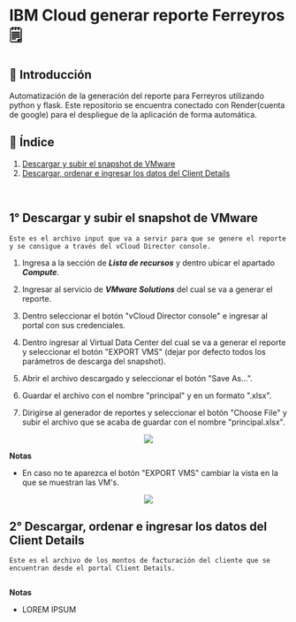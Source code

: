 # IBM Cloud generar reporte Ferreyros 🗒️

## 📃 Introducción
Automatización de la generación del reporte para Ferreyros utilizando python y flask.
Este repositorio se encuentra conectado con Render(cuenta de google) para el despliegue de la aplicación de forma automática.

## 📑 Índice  
1. [Descargar y subir el snapshot de VMware](#1-Descargar-y-subir-el-snapshot-de-VMware)
2. [Descargar, ordenar e ingresar los datos del Client Details](#2-Descargar-,-ordenar-e-ingresar-los-datos-del-Client-Details)
<br />

## 1° Descargar y subir el snapshot de VMware
```Este es el archivo input que va a servir para que se genere el reporte y se consigue a través del vCloud Director console.```

1. Ingresa a la sección de ***Lista de recursos*** y dentro ubicar el apartado ***Compute***.

2. Ingresar al servicio de ***VMware Solutions*** del cual se va a generar el reporte.

3. Dentro seleccionar el botón "vCloud Director console" e ingresar al portal con sus credenciales.

4. Dentro ingresar al Virtual Data Center del cual se va a generar el reporte y seleccionar el botón "EXPORT VMS" (dejar por defecto todos los parámetros de descarga del snapshot).

5. Abrir el archivo descargado y seleccionar el botón "Save As...".

6. Guardar el archivo con el nombre "principal" y en un formato ".xlsx".

7. Dirigirse al generador de reportes y seleccionar el botón "Choose File" y subir el archivo que se acaba de guardar con el nombre "principal.xlsx".


<p align="center">
   <img src=https://github.com/samirsoft-ux/Gianca_FFS/blob/main/Images/first.gif>
</p>

   **Notas**
   * En caso no te aparezca el botón "EXPORT VMS" cambiar la vista en la que se muestran las VM's.
<p align="center">
   <img src=https://github.com/samirsoft-ux/Gianca_FFS/blob/main/Images/Nota1.png>
</p>

## 2° Descargar, ordenar e ingresar los datos del Client Details
```Este es el archivo de los montos de facturación del cliente que se encuentran desde el portal Client Details.```


<p align="center">
   <img src=>
</p>

   **Notas**
   * LOREM IPSUM   